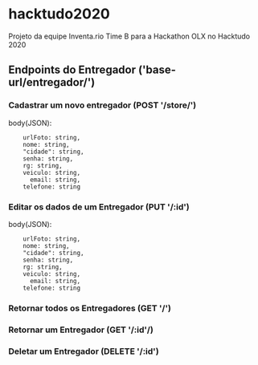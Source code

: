 # hacktudo2020
Projeto da equipe Inventa.rio Time B para a Hackathon OLX no Hacktudo 2020


## Endpoints do Entregador ('base-url/entregador/')

### Cadastrar um novo entregador (POST '/store/')

body(JSON): 
```
    urlFoto: string,
    nome: string,
    "cidade": string,
    senha: string,
    rg: string,
    veiculo: string,
	  email: string,
    telefone: string

 ```
 
### Editar os dados de um Entregador (PUT '/:id')

body(JSON): 
```
    urlFoto: string,
    nome: string,
    "cidade": string,
    senha: string,
    rg: string,
    veiculo: string,
	  email: string,
    telefone: string

 ```
 
 ### Retornar todos os Entregadores (GET '/') 
 
 ### Retornar um Entregador (GET '/:id'/)
 
 ### Deletar um Entregador (DELETE '/:id')
